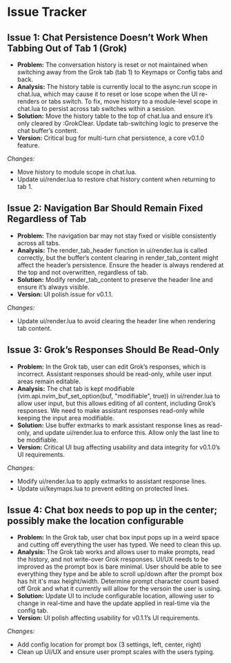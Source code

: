 # Issue Tracker
## Issue 1: Chat Persistence Doesn’t Work When Tabbing Out of Tab 1 (Grok)
- **Problem:** The conversation history is reset or not maintained when switching away from the Grok tab (tab 1) to Keymaps or Config tabs and back.
- **Analysis:** The history table is currently local to the async.run scope in chat.lua, which may cause it to reset or lose scope when the UI re-renders or tabs switch. To fix, move history to a module-level scope in chat.lua to persist across tab switches within a session.
- **Solution:** Move the history table to the top of chat.lua and ensure it’s only cleared by :GrokClear. Update tab-switching logic to preserve the chat buffer’s content.
- **Version:** Critical bug for multi-turn chat persistence, a core v0.1.0 feature.

*Changes:*
- Move history to module scope in chat.lua.
- Update ui/render.lua to restore chat history content when returning to tab 1.

## Issue 2: Navigation Bar Should Remain Fixed Regardless of Tab
- **Problem:** The navigation bar may not stay fixed or visible consistently across all tabs.
- **Analysis:** The render_tab_header function in ui/render.lua is called correctly, but the buffer’s content clearing in render_tab_content might affect the header’s persistence. Ensure the header is always rendered at the top and not overwritten, regardless of tab.
- **Solution:** Modify render_tab_content to preserve the header line and ensure it’s always visible.
- **Version:** UI polish issue for v0.1.1.

*Changes:*
- Update ui/render.lua to avoid clearing the header line when rendering tab content.

## Issue 3: Grok’s Responses Should Be Read-Only
- **Problem:** In the Grok tab, user can edit Grok’s responses, which is incorrect. Assistant responses should be read-only, while user input areas remain editable.
- **Analysis:** The chat tab is kept modifiable (vim.api.nvim_buf_set_option(buf, "modifiable", true)) in ui/render.lua to allow user input, but this allows editing of all content, including Grok’s responses. We need to make assistant responses read-only while keeping the input area modifiable. 
- **Solution:** Use buffer extmarks to mark assistant response lines as read-only, and update ui/render.lua to enforce this. Allow only the last line to be modifiable.
- **Version:** Critical UI bug affecting usability and data integrity for v0.1.0’s UI requirements.

*Changes:*

- Modify ui/render.lua to apply extmarks to assistant response lines.
- Update ui/keymaps.lua to prevent editing on protected lines.

## Issue 4: Chat box needs to pop up in the center; possibly make the location configurable
- **Problem:** In the Grok tab, user chat box input pops up in a weird space and cutting off everything the user has typed. We need to clean this up.
- **Analysis:** The Grok tab works and allows user to make prompts, read the history, and not write-over Grok rresponses. UI/UX needs to be improved as the prompt box is bare minimal. User should be able to see everything they type and be able to scroll up/down after the prompt box has hit it's max height/width. Determine prompt character count based off Grok and what it currently will allow for the versoin the user is using. 
- **Solution:** Update UI to include configurable location, allowing user to change in real-time and have the update applied in real-time via the config tab.
- **Version:** UI polish affecting usability for v0.1.1’s UI requirements.

*Changes:*

- Add config location for prompt box (3 settings, left, center, right)
- Clean up UI/UX and ensure user prompt scales with the users typing.



